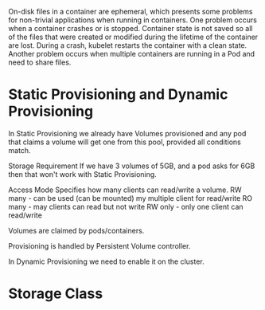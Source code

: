 On-disk files in a container are ephemeral, which presents some problems for non-trivial applications when running in containers.
One problem occurs when a container crashes or is stopped.
Container state is not saved so all of the files that were created or modified during the lifetime of the container are lost.
During a crash, kubelet restarts the container with a clean state.
Another problem occurs when multiple containers are running in a Pod and need to share files. 

# Static Provisioning and Dynamic Provisioning

In Static Provisioning we already have Volumes provisioned and any pod that claims a volume will get one from this pool, provided all conditions match.

Storage Requirement
If we have 3 volumes of 5GB, and a pod asks for 6GB then that won't work with Static Provisioning.

Access Mode
Specifies how many clients can read/write a volume.
RW many - can be used (can be mounted) my multiple client for read/write
RO many - may clients can read but not write
RW only - only one client can read/write

Volumes are claimed by pods/containers.

Provisioning is handled by Persistent Volume controller.


In Dynamic Provisioning we need to enable it on the cluster.

# Storage Class

